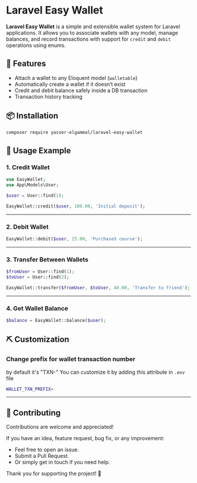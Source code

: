 # Laravel Easy Wallet

**Laravel Easy Wallet** is a simple and extensible wallet system for Laravel applications. It allows you to associate wallets with any model, manage balances, and record transactions with support for `credit` and `debit` operations using enums.

## 🚀 Features

- Attach a wallet to any Eloquent model (`walletable`)
- Automatically create a wallet if it doesn’t exist
- Credit and debit balance safely inside a DB transaction
- Transaction history tracking

## 📦 Installation

```bash
composer require yasser-elgammal/laravel-easy-wallet
```

## 💸 Usage Example

### 1. Credit Wallet

```php
use EasyWallet;
use App\Models\User;

$user = User::find(1);

EasyWallet::credit($user, 100.00, 'Initial deposit');
```

---

### 2. Debit Wallet

```php
EasyWallet::debit($user, 25.00, 'Purchased course');
```

---

### 3. Transfer Between Wallets

```php
$fromUser = User::find(1);
$toUser = User::find(2);

EasyWallet::transfer($fromUser, $toUser, 40.00, 'Transfer to friend');
```

---

### 4. Get Wallet Balance

```php
$balance = EasyWallet::balance($user);

```

## ⛏ Customization


### Change prefix for wallet transaction number 
by default it's "TXN-" You can customize it by adding this attribute in `.env` file

```bash
WALLET_TXN_PREFIX=

```

---

## 🤝 Contributing

Contributions are welcome and appreciated!

If you have an idea, feature request, bug fix, or any improvement:

* Feel free to open an issue.
* Submit a Pull Request.
* Or simply get in touch if you need help.

Thank you for supporting the project! 🙌
